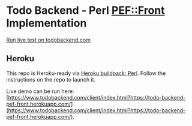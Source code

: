 # Todo Backend - Perl [PEF::Front](https://metacpan.org/pod/PEF::Front) Implementation

[Run live test on todobackend.com](http://todobackend.com/specs/index.html?https://todo-backend-pef-front.herokuapp.com/)

## Heroku

This repo is Heroku-ready via [Heroku buildpack: Perl](https://github.com/miyagawa/heroku-buildpack-perl.git).
Follow the instructions on the repo to launch it.

Live demo can be run here: [https://www.todobackend.com/client/index.html?https://todo-backend-pef-front.herokuapp.com/](https://www.todobackend.com/client/index.html?https://todo-backend-pef-front.herokuapp.com/).
